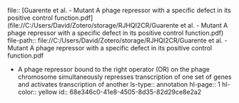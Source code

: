file:: [Guarente et al. - Mutant A phage repressor with a specific defect in its positive control function.pdf](file://C:/Users/David/Zotero/storage/RJHQI2CR/Guarente et al. - Mutant A phage repressor with a specific defect in its positive control function.pdf)
file-path:: file://C:/Users/David/Zotero/storage/RJHQI2CR/Guarente et al. - Mutant A phage repressor with a specific defect in its positive control function.pdf

- A phage repressor bound to the right operator (OR) on the phage chromosome simultaneously represses transcription of one set of genes and activates transcription of another
  ls-type:: annotation
  hl-page:: 1
  hl-color:: yellow
  id:: 68e346c0-41e8-4505-8d35-82d29ce8e2a2